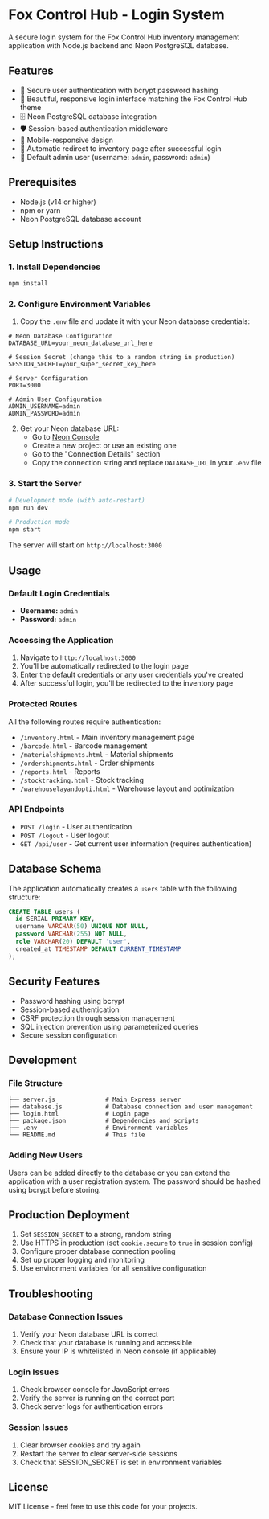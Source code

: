 # Fox Control Hub - Login System

A secure login system for the Fox Control Hub inventory management application with Node.js backend and Neon PostgreSQL database.

## Features

- 🔐 Secure user authentication with bcrypt password hashing
- 🦊 Beautiful, responsive login interface matching the Fox Control Hub theme
- 🗄️ Neon PostgreSQL database integration
- 🛡️ Session-based authentication middleware
- 📱 Mobile-responsive design
- 🔄 Automatic redirect to inventory page after successful login
- 👤 Default admin user (username: `admin`, password: `admin`)

## Prerequisites

- Node.js (v14 or higher)
- npm or yarn
- Neon PostgreSQL database account

## Setup Instructions

### 1. Install Dependencies

```bash
npm install
```

### 2. Configure Environment Variables

1. Copy the `.env` file and update it with your Neon database credentials:

```env
# Neon Database Configuration
DATABASE_URL=your_neon_database_url_here

# Session Secret (change this to a random string in production)
SESSION_SECRET=your_super_secret_key_here

# Server Configuration
PORT=3000

# Admin User Configuration
ADMIN_USERNAME=admin
ADMIN_PASSWORD=admin
```

2. Get your Neon database URL:
   - Go to [Neon Console](https://console.neon.tech/)
   - Create a new project or use an existing one
   - Go to the "Connection Details" section
   - Copy the connection string and replace `DATABASE_URL` in your `.env` file

### 3. Start the Server

```bash
# Development mode (with auto-restart)
npm run dev

# Production mode
npm start
```

The server will start on `http://localhost:3000`

## Usage

### Default Login Credentials

- **Username:** `admin`
- **Password:** `admin`

### Accessing the Application

1. Navigate to `http://localhost:3000`
2. You'll be automatically redirected to the login page
3. Enter the default credentials or any user credentials you've created
4. After successful login, you'll be redirected to the inventory page

### Protected Routes

All the following routes require authentication:
- `/inventory.html` - Main inventory management page
- `/barcode.html` - Barcode management
- `/materialshipments.html` - Material shipments
- `/ordershipments.html` - Order shipments
- `/reports.html` - Reports
- `/stocktracking.html` - Stock tracking
- `/warehouselayandopti.html` - Warehouse layout and optimization

### API Endpoints

- `POST /login` - User authentication
- `POST /logout` - User logout
- `GET /api/user` - Get current user information (requires authentication)

## Database Schema

The application automatically creates a `users` table with the following structure:

```sql
CREATE TABLE users (
  id SERIAL PRIMARY KEY,
  username VARCHAR(50) UNIQUE NOT NULL,
  password VARCHAR(255) NOT NULL,
  role VARCHAR(20) DEFAULT 'user',
  created_at TIMESTAMP DEFAULT CURRENT_TIMESTAMP
);
```

## Security Features

- Password hashing using bcrypt
- Session-based authentication
- CSRF protection through session management
- SQL injection prevention using parameterized queries
- Secure session configuration

## Development

### File Structure

```
├── server.js              # Main Express server
├── database.js            # Database connection and user management
├── login.html             # Login page
├── package.json           # Dependencies and scripts
├── .env                   # Environment variables
└── README.md              # This file
```

### Adding New Users

Users can be added directly to the database or you can extend the application with a user registration system. The password should be hashed using bcrypt before storing.

## Production Deployment

1. Set `SESSION_SECRET` to a strong, random string
2. Use HTTPS in production (set `cookie.secure` to `true` in session config)
3. Configure proper database connection pooling
4. Set up proper logging and monitoring
5. Use environment variables for all sensitive configuration

## Troubleshooting

### Database Connection Issues

1. Verify your Neon database URL is correct
2. Check that your database is running and accessible
3. Ensure your IP is whitelisted in Neon console (if applicable)

### Login Issues

1. Check browser console for JavaScript errors
2. Verify the server is running on the correct port
3. Check server logs for authentication errors

### Session Issues

1. Clear browser cookies and try again
2. Restart the server to clear server-side sessions
3. Check that SESSION_SECRET is set in environment variables

## License

MIT License - feel free to use this code for your projects.